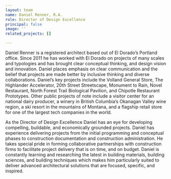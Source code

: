 ```yaml
---
layout: team
name: Daniel Renner, R.A.
role: Director of Design Excellence
principal: false
image: ''
related_projects: []

---
```

Daniel Renner is a registered architect based out of El Dorado’s Portland office. Since 2011 he has worked with El Dorado on projects of many scales and typologies and has brought clear conceptual thinking, and design vision and innovation. Daniel places emphasis on clear communication and the belief that projects are made better by inclusive thinking and diverse collaborations. Daniel’s key projects include the Volland General Store, The Highlander Accelerator, 20th Street Streetscape, Monument to Rain, Novel Restaurant, North Forest Trail Biological Pavilion, and Chipotle Restaurant Prototypes. Other public projects of note include a visitor center for an national dairy producer, a winery in British Columbia’s Okanagan Valley wine region, a ski resort in the mountains of Montana, and a flagship retail store for one of the largest tech companies in the world.

As the Director of Design Excellence Daniel has an eye for developing compelling, buildable, and economically grounded projects. Daniel has experience delivering projects from the initial programming and conceptual phases to construction documentation and construction administration. He takes special pride in forming collaborative partnerships with construction firms to facilitate project delivery that is on time, and on budget. Daniel is constantly learning and researching the latest in building materials, building sciences, and building techniques which makes him particularly suited to deliver advanced architectural solutions that are focused, specific, and inspired.